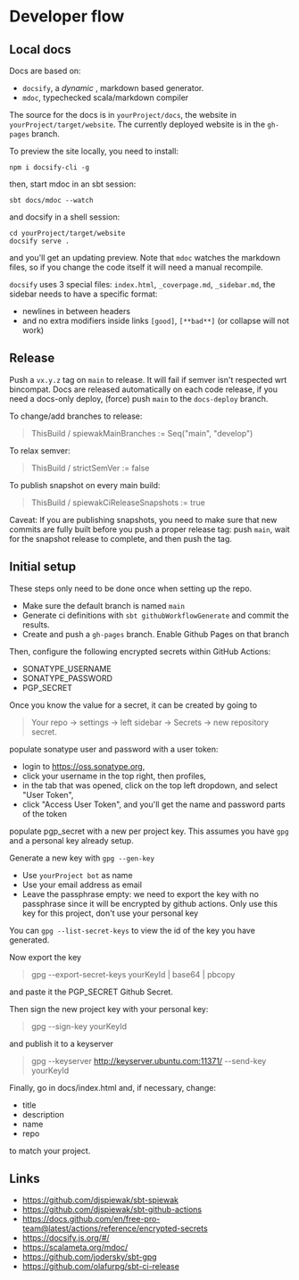 # Developer flow

## Local docs

Docs are based on:

- `docsify`, a _dynamic_ , markdown based generator.
- `mdoc`, typechecked scala/markdown compiler

The source for the docs is in `yourProject/docs`, the website in
`yourProject/target/website`. The currently deployed website is in the
`gh-pages` branch.

To preview the site locally, you need to install:

```
npm i docsify-cli -g
```

then, start mdoc in an sbt session:

```
sbt docs/mdoc --watch
```

and docsify in a shell session:

```
cd yourProject/target/website
docsify serve .
```

and you'll get an updating preview.
Note that `mdoc` watches the markdown files, so if you change the code
itself it will need a manual recompile.

`docsify` uses 3 special files: `index.html`, `_coverpage.md`, `_sidebar.md`,
the sidebar needs to have a specific format:

- newlines in between headers
- and no extra modifiers inside links `[good]`, `[**bad**]` (or collapse will not work)

## Release

Push a `vx.y.z` tag on `main` to release. It will fail if semver isn't
respected wrt bincompat.
Docs are released automatically on each code release, if you need a
docs-only deploy, (force) push `main` to the `docs-deploy` branch.

To change/add branches to release:

> ThisBuild / spiewakMainBranches := Seq("main", "develop")

To relax semver:

> ThisBuild / strictSemVer := false

To publish snapshot on every main build:

> ThisBuild / spiewakCiReleaseSnapshots := true

Caveat:
If you are publishing snapshots, you need to make sure that new
commits are fully built before you push a proper release tag: push
`main`, wait for the snapshot release to complete, and then push the
tag.

## Initial setup

These steps only need to be done once when setting up the repo.

- Make sure the default branch is named `main`
- Generate ci definitions with `sbt githubWorkflowGenerate` and commit the results.
- Create and push a `gh-pages` branch. Enable Github Pages on that branch

Then, configure the following encrypted secrets within GitHub Actions:

- SONATYPE_USERNAME
- SONATYPE_PASSWORD
- PGP_SECRET

Once you know the value for a secret, it can be created by going to

> Your repo -> settings -> left sidebar -> Secrets -> new repository secret.

populate sonatype user and password with a user token:

- login to https://oss.sonatype.org,
- click your username in the top right, then profiles,
- in the tab that was opened, click on the top left dropdown, and select "User Token",
- click "Access User Token", and you'll get the name and password parts of the token

populate pgp_secret with a new per project key. This assumes you have
`gpg` and a personal key already setup.

Generate a new key with `gpg --gen-key`

- Use `yourProject bot` as name
- Use your email address as email
- Leave the passphrase empty: we need to export the key with no
  passphrase since it will be encrypted by github actions. Only use
  this key for this project, don't use your personal key

You can `gpg --list-secret-keys` to view the id of the key you have generated.

Now export the key

> gpg --export-secret-keys yourKeyId | base64 | pbcopy

and paste it the PGP_SECRET Github Secret.

Then sign the new project key with your personal key:

> gpg --sign-key yourKeyId

and publish it to a keyserver

> gpg --keyserver http://keyserver.ubuntu.com:11371/ --send-key yourKeyId

Finally, go in docs/index.html and, if necessary, change:

- title
- description
- name
- repo

to match your project.

## Links

- https://github.com/djspiewak/sbt-spiewak
- https://github.com/djspiewak/sbt-github-actions
- https://docs.github.com/en/free-pro-team@latest/actions/reference/encrypted-secrets
- https://docsify.js.org/#/
- https://scalameta.org/mdoc/
- https://github.com/jodersky/sbt-gpg
- https://github.com/olafurpg/sbt-ci-release
